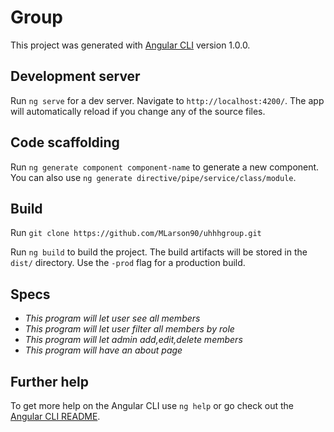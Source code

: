 # Group

This project was generated with [Angular CLI](https://github.com/angular/angular-cli) version 1.0.0.

## Development server

Run `ng serve` for a dev server. Navigate to `http://localhost:4200/`. The app will automatically reload if you change any of the source files.

## Code scaffolding

Run `ng generate component component-name` to generate a new component. You can also use `ng generate directive/pipe/service/class/module`.

## Build
Run `git clone https://github.com/MLarson90/uhhhgroup.git`

Run `ng build` to build the project. The build artifacts will be stored in the `dist/` directory. Use the `-prod` flag for a production build.

## Specs
* _This program will let user see all members_
* _This program will let user filter all members by role_
* _This program will let admin add,edit,delete members_
* _This program will have an about page_

## Further help

To get more help on the Angular CLI use `ng help` or go check out the [Angular CLI README](https://github.com/angular/angular-cli/blob/master/README.md).
